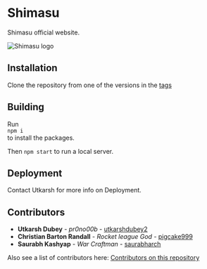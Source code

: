 # Shimasu
Shimasu official website.

<img alt="Shimasu logo" src="https://cdn.discordapp.com/icons/483243060768014346/489de13ce103eff897b07dabdc2fca88.webp">

## Installation

Clone the repository from one of the versions in the [tags](https://github.com/utkarshdubey2/shimasu-landing/tags)

## Building

Run <br>
`npm i`<br>
to install the packages.

Then `npm start` to run a local server.

## Deployment

Contact Utkarsh for more info on Deployment.

## Contributors

- **Utkarsh Dubey** - *pr0no00b* - [utkarshdubey2](https://github.com/utkarshdubey2)
- **Christian Barton Randall** - *Rocket league God* - [pigcake999](https://github.com/pigcake999)
- **Saurabh Kashyap** - *War Craftman* - [saurabharch](https://github.com/saurabharch)

Also see a list of contributors here: [Contributors on this repository](https://github.com/utkarshdubey2/shimasu-landing/graphs/contributors)
